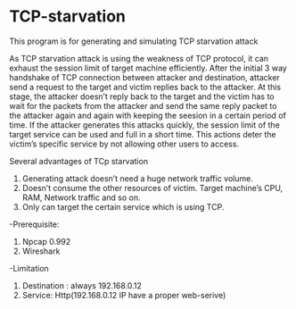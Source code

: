 # TCP-starvation
This program is for generating and simulating TCP starvation attack

As TCP starvation attack is using the weakness of TCP protocol, it can exhaust the session limit of target machine efficiently.
After the initial 3 way handshake of TCP connection between attacker and destination, attacker send a request to the target and victim replies back to the attacker. 
At this stage, the attacker doesn’t reply back to the target and the victim has to wait for the packets from the attacker and send the same reply packet to the attacker again and again with keeping the seesion in a certain period of time. 
If the attacker generates this attacks quickly, the session limit of the target service can be used and full in a short time. 
This actions deter the victim’s specific service by not allowing other users to access.

Several advantages of TCp starvation
1.	Generating attack doesn’t need a huge network traffic volume.
2.	Doesn’t consume the other resources of victim. Target machine’s CPU, RAM, Network traffic and so on. 
3.	Only can target the certain service which is using TCP.


-Prerequisite: 
1. Npcap 0.992 
2. Wireshark

-Limitation
1. Destination : always 192.168.0.12
2. Service: Http(192.168.0.12 IP have a proper web-serive)

